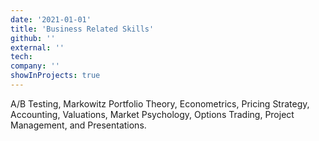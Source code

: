 ```yaml
---
date: '2021-01-01'
title: 'Business Related Skills'
github: ''
external: ''
tech:
company: ''
showInProjects: true
---
```


A/B Testing, Markowitz Portfolio Theory, Econometrics, Pricing Strategy, Accounting, Valuations, Market Psychology, Options Trading, Project Management, and Presentations.
